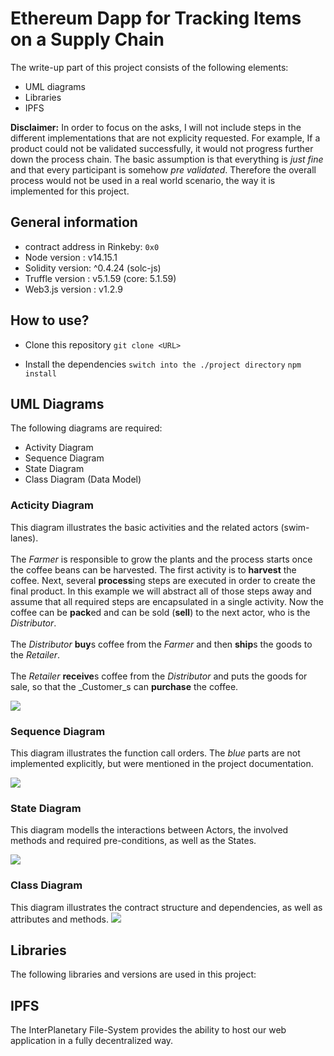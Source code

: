 # Ethereum Dapp for Tracking Items on a Supply Chain
The write-up part of this project consists of the following elements:
- UML diagrams
- Libraries
- IPFS

**Disclaimer:**
In order to focus on the asks, I will not include steps in the different implementations that are not explicity requested. For example, If a product could not be validated successfully, it would not progress further down the process chain. The basic assumption is that everything is _just fine_ and that every participant is somehow _pre validated_. Therefore the overall process would not be used in a real world scenario, the way it is implemented for this project.

## General information
- contract address in Rinkeby:
```0x0```
- Node version    : v14.15.1
- Solidity version: ^0.4.24 (solc-js)
- Truffle version : v5.1.59 (core: 5.1.59)
- Web3.js version : v1.2.9
## How to use?

- Clone this repository
```git clone <URL>```

- Install the dependencies
```switch into the ./project directory```
```npm install```


## UML Diagrams
The following diagrams are required:
- Activity Diagram
- Sequence Diagram
- State Diagram
- Class Diagram (Data Model)

### Acticity Diagram
This diagram illustrates the basic activities and the related actors (swim-lanes).\
\
The _Farmer_ is responsible to grow the plants and the process starts once the coffee beans can be harvested. The first activity is to **harvest** the coffee. Next, several **process**ing steps are executed in order to create the final product. In this example we will abstract all of those steps away and assume that all required steps are encapsulated in a single activity. Now the coffee can be **pack**ed and can be sold (**sell**) to the next actor, who is the _Distributor_.\
\
The _Distributor_ **buy**s coffee from the _Farmer_ and then **ship**s the goods to the _Retailer_.\
\
The _Retailer_ **receive**s coffee from the _Distributor_ and puts the goods for sale, so that the _Customer_s can **purchase** the coffee.

![](./UML/activity-diagram.png)

### Sequence Diagram
This diagram illustrates the function call orders. The _blue_ parts are not implemented explicitly, but were mentioned in the project documentation.

![](./UML/sequence-diagram.png)

### State Diagram
This diagram modells the interactions between Actors, the involved methods and required pre-conditions, as well as the States.

![](./UML/state-diagram.png)

### Class Diagram
This diagram illustrates the contract structure and dependencies, as well as attributes and methods.
![](./UML/class-diagram.png)

## Libraries
The following libraries and versions are used in this project:

## IPFS
The InterPlanetary File-System provides the ability to host our web application in a fully decentralized way. 